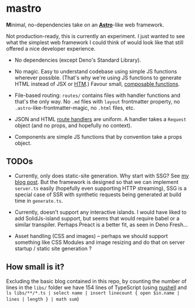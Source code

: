 # mastro

**M**inimal, no-dependencies take on an [**Astro**](https://astro.build)-like web framework.

Not production-ready, this is currently an experiment. I just wanted to see what the simplest web framework I could think of would look like that still offered a nice developer experience.

- No dependencies (except Deno's Standard Library).

- No magic. Easy to understand codebase using simple JS functions wherever possible. (That's why we're using JS functions to generate HTML instead of JSX or [HTM](https://github.com/developit/htm).) Favour small, [composable functions](https://mb21.github.io/blog/2021/09/11/composable-abstractions.html).

- File-based routing: `routes/` contains files with handler functions and that's the only way. No `.md` files with `layout` frontmatter property, no `.astro`-like-frontmatter-magic, no `.html` files, etc.

- JSON and HTML [route handlers](https://blog.val.town/blog/the-api-we-forgot-to-name/) are uniform. A handler takes a `Request` object (and no props, and hopefully no context).

- Components are simple JS functions that by convention take a props object.


## TODOs

- Currently, only does static-site generation. Why start with SSG? See [my blog post](https://mb21.github.io/blog/2023/09/18/building-a-modern-website-ssg-vs-ssr-spa-vs-mpa-svelte-vs-solid.html). But the framework is designed so that we can implement `server.ts` easily (hopefully even supporting HTTP streaming), SSG is a special case of SSR with synthetic requests being generated at build time in `generate.ts`.

- Currently, doesn't support any interactive islands. I would have liked to add SolidJs-island support, but seems that would require babel or a similar transpiler. Perhaps Preact is a better fit, as seen in Deno Fresh...

- Asset handling (CSS and images) – perhaps we should support something like CSS Modules and image resizing and do that on server startup / static site generation ?


## How small is it?

Excluding the basic blog contained in this repo, by counting the number of lines in the `libs/` folder we have 154 lines of TypeScript (using [nushell](https://www.nushell.sh/) and `ls libs/**/*.ts | select name | insert linecount { open $in.name | lines | length } | math sum`)

